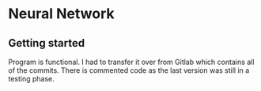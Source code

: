 # Neural Network



## Getting started

Program is functional. I had to transfer it over from Gitlab which contains all of the commits. There is commented code 
as the last version was still in a testing phase. 


